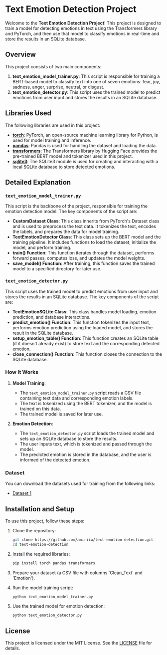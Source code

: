 # Text Emotion Detection Project

Welcome to the **Text Emotion Detection Project**! This project is designed to train a model for detecting emotions in text using the Transformers library and PyTorch, and then use that model to classify emotions in real-time and store the results in an SQLite database.

## Overview

This project consists of two main components:

1. **text_emotion_model_trainer.py**: This script is responsible for training a BERT-based model to classify text into one of seven emotions: fear, joy, sadness, anger, surprise, neutral, or disgust.
2. **text_emotion_detector.py**: This script uses the trained model to predict emotions from user input and stores the results in an SQLite database.

## Libraries Used

The following libraries are used in this project:

- **[torch](https://pytorch.org/docs/stable/index.html)**: PyTorch, an open-source machine learning library for Python, is used for model training and inference.
- **[pandas](https://pandas.pydata.org/docs/getting_started/intro_tutorials/index.html)**: Pandas is used for handling the dataset and loading the data.
- **[transformers](https://huggingface.co/docs/transformers/index)**: The Transformers library by Hugging Face provides the pre-trained BERT model and tokenizer used in this project.
- **[sqlite3](https://docs.python.org/3/library/sqlite3.html)**: The SQLite3 module is used for creating and interacting with a local SQLite database to store detected emotions.

## Detailed Explanation

### `text_emotion_model_trainer.py`

This script is the backbone of the project, responsible for training the emotion detection model. The key components of the script are:

- **CustomDataset Class**: This class inherits from PyTorch's Dataset class and is used to preprocess the text data. It tokenizes the text, encodes the labels, and prepares the data for model training.
- **TextEmotionDetector Class**: This class sets up the BERT model and the training pipeline. It includes functions to load the dataset, initialize the model, and perform training.
- **train() Function**: This function iterates through the dataset, performs forward passes, computes loss, and updates the model weights.
- **save_model() Function**: After training, this function saves the trained model to a specified directory for later use.

### `text_emotion_detector.py`

This script uses the trained model to predict emotions from user input and stores the results in an SQLite database. The key components of the script are:

- **TextEmotionSQLite Class**: This class handles model loading, emotion prediction, and database interactions.
- **predict_emotion() Function**: This function tokenizes the input text, performs emotion prediction using the loaded model, and stores the result in the SQLite database.
- **setup_emotion_table() Function**: This function creates an SQLite table (if it doesn't already exist) to store text and the corresponding detected emotion.
- **close_connection() Function**: This function closes the connection to the SQLite database.

### How It Works

1. **Model Training**:
    - The `text_emotion_model_trainer.py` script reads a CSV file containing text data and corresponding emotion labels.
    - The text is tokenized using the BERT tokenizer, and the model is trained on this data.
    - The trained model is saved for later use.

2. **Emotion Detection**:
    - The `text_emotion_detector.py` script loads the trained model and sets up an SQLite database to store the results.
    - The user inputs text, which is tokenized and passed through the model.
    - The predicted emotion is stored in the database, and the user is informed of the detected emotion.

### Dataset

You can download the datasets used for training from the following links:

- [Dataset 1](https://drive.google.com/drive/folders/1cN4jA771DYQvLEATApjSx3YdpPVgZiUx?usp=sharing)

## Installation and Setup

To use this project, follow these steps:

1. Clone the repository:

    ```bash
    git clone https://github.com/amiriiw/text-emotion-detection.git
    cd text-emotion-detection
    ```

2. Install the required libraries:

    ```bash
    pip install torch pandas transformers
    ```

3. Prepare your dataset (a CSV file with columns 'Clean_Text' and 'Emotion').

4. Run the model training script:

    ```bash
    python text_emotion_model_trainer.py
    ```

5. Use the trained model for emotion detection:

    ```bash
    python text_emotion_detector.py
    ```

## License

This project is licensed under the MIT License. See the [LICENSE](LICENSE) file for details.
